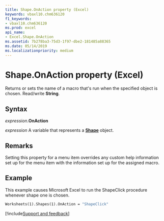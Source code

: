 ```yaml
---
title: Shape.OnAction property (Excel)
keywords: vbaxl10.chm636120
f1_keywords:
- vbaxl10.chm636120
ms.prod: excel
api_name:
- Excel.Shape.OnAction
ms.assetid: 7b278ba3-75d3-1f97-dbe2-181485a88365
ms.date: 05/14/2019
ms.localizationpriority: medium
---
```



# Shape.OnAction property (Excel)

Returns or sets the name of a macro that's run when the specified object is chosen. Read/write **String**.


## Syntax

_expression_.**OnAction**

_expression_ A variable that represents a **[Shape](Excel.Shape.md)** object.


## Remarks

Setting this property for a menu item overrides any custom help information set up for the menu item with the information set up for the assigned macro.


## Example

This example causes Microsoft Excel to run the ShapeClick procedure whenever shape one is chosen.

```vb
Worksheets(1).Shapes(1).OnAction = "ShapeClick"
```




[!include[Support and feedback](~/includes/feedback-boilerplate.md)]
